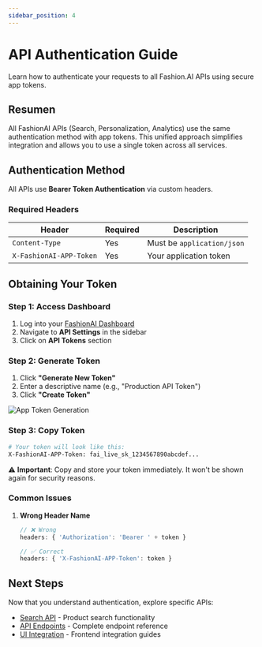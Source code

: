```yaml
---
sidebar_position: 4
---
```


# API Authentication Guide

Learn how to authenticate your requests to all Fashion.AI APIs using secure app tokens.

## Resumen

All FashionAI APIs (Search, Personalization, Analytics) use the same authentication method with app tokens. This unified approach simplifies integration and allows you to use a single token across all services.

## Authentication Method

All APIs use **Bearer Token Authentication** via custom headers.

### Required Headers

| Header | Required | Description |
|--------|----------|-------------|
| `Content-Type` | Yes | Must be `application/json` |
| `X-FashionAI-APP-Token` | Yes | Your application token |

## Obtaining Your Token

### Step 1: Access Dashboard

1. Log into your [FashionAI Dashboard](https://dashboard.fashionaiale.com)
2. Navigate to **API Settings** in the sidebar
3. Click on **API Tokens** section

### Step 2: Generate Token

1. Click **"Generate New Token"**
2. Enter a descriptive name (e.g., "Production API Token")
4. Click **"Create Token"**

![App Token Generation](/img/app-token.png)

### Step 3: Copy Token

```bash
# Your token will look like this:
X-FashionAI-APP-Token: fai_live_sk_1234567890abcdef...
```

⚠️ **Important**: Copy and store your token immediately. It won't be shown again for security reasons.

### Common Issues

1. **Wrong Header Name**
   ```javascript
   // ❌ Wrong
   headers: { 'Authorization': 'Bearer ' + token }

   // ✅ Correct
   headers: { 'X-FashionAI-APP-Token': token }
   ```

## Next Steps

Now that you understand authentication, explore specific APIs:

- [Search API](./search/overview) - Product search functionality
- [API Endpoints](./api-endpoints) - Complete endpoint reference
- [UI Integration](./ui-integration) - Frontend integration guides